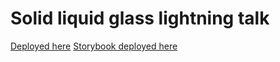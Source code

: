 # Solid liquid glass lightning talk

[Deployed here](https://one19.github.io/solid-liquid-glass/)
[Storybook deployed here](https://one19.github.io/solid-liquid-glass/storybook/)
